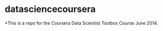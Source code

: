 datasciencecoursera
===================
*This is a repo for the Coursera Data Scientist Toolbox Course June 2014.
